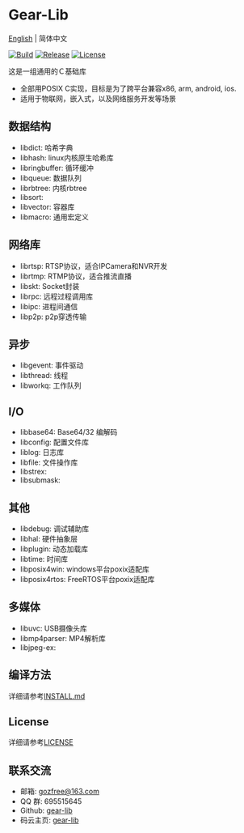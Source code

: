 # Gear-Lib

[English](README.md) | 简体中文

[![Build](https://travis-ci.org/gozfree/gear-lib.svg?branch=master)](https://travis-ci.org/gozfree/gear-lib)
[![Release](https://img.shields.io/github/release/gozfree/gear-lib.svg)](https://github.com/gozfree/gear-lib/releases)
[![License](https://img.shields.io/github/license/gozfree/gear-lib.svg)](https://github.com/gozfree/gear-lib/blob/master/LICENSE.MIT)

这是一组通用的Ｃ基础库
* 全部用POSIX C实现，目标是为了跨平台兼容x86, arm, android, ios.
* 适用于物联网，嵌入式，以及网络服务开发等场景

## 数据结构
* libdict: 哈希字典
* libhash: linux内核原生哈希库
* libringbuffer: 循环缓冲
* libqueue: 数据队列
* librbtree: 内核rbtree
* libsort:
* libvector: 容器库
* libmacro: 通用宏定义

## 网络库
* librtsp: RTSP协议，适合IPCamera和NVR开发
* librtmp: RTMP协议，适合推流直播
* libskt: Socket封装
* librpc: 远程过程调用库
* libipc: 进程间通信
* libp2p: p2p穿透传输

## 异步
* libgevent: 事件驱动
* libthread: 线程
* libworkq: 工作队列

## I/O
* libbase64: Base64/32 编解码
* libconfig: 配置文件库
* liblog: 日志库
* libfile: 文件操作库
* libstrex:
* libsubmask:

## 其他
* libdebug: 调试辅助库
* libhal: 硬件抽象层
* libplugin: 动态加载库
* libtime: 时间库
* libposix4win: windows平台poxix适配库
* libposix4rtos: FreeRTOS平台poxix适配库

## 多媒体
* libuvc: USB摄像头库
* libmp4parser: MP4解析库
* libjpeg-ex:

## 编译方法
详细请参考[INSTALL.md](https://github.com/gozfree/gear-lib/blob/master/INSTALL.md)

## License
详细请参考[LICENSE](https://github.com/gozfree/gear-lib/blob/master/LICENSE.MIT)

## 联系交流
* 邮箱: gozfree@163.com
* QQ 群: 695515645
* Github: [gear-lib](https://github.com/gozfree/gear-lib)
* 码云主页: [gear-lib](https://gitee.com/gozfreee/gear-lib)
